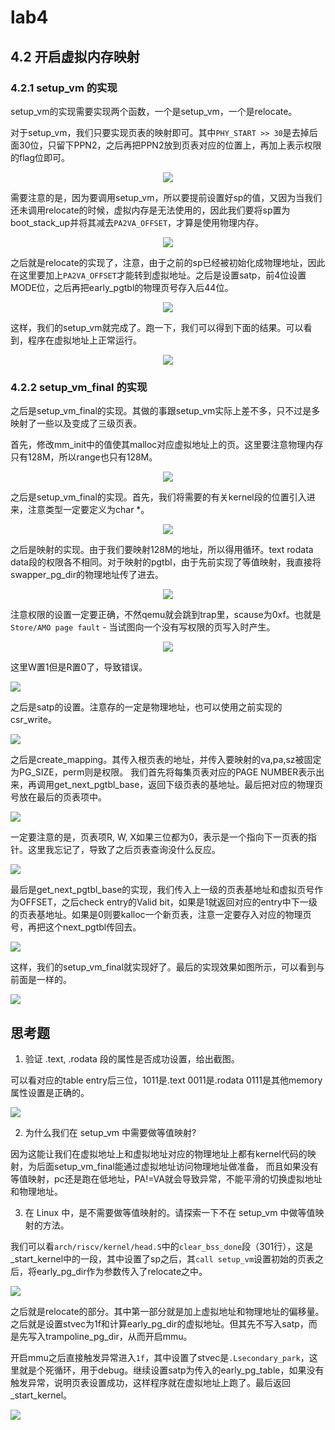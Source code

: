 # lab4

## 4.2 开启虚拟内存映射

### 4.2.1 setup_vm 的实现

setup_vm的实现需要实现两个函数，一个是setup_vm，一个是relocate。

对于setup_vm，我们只要实现页表的映射即可。其中`PHY_START >> 30`是去掉后面30位，只留下PPN2，之后再把PPN2放到页表对应的位置上，再加上表示权限的flag位即可。

<p align='center'>
    <img src='os_lab4/1.png' /><br>
</p>

需要注意的是，因为要调用setup_vm，所以要提前设置好sp的值，又因为当我们还未调用relocate的时候，虚拟内存是无法使用的，因此我们要将sp置为boot_stack_up并将其减去`PA2VA_OFFSET`，才算是使用物理内存。

<p align='center'>
    <img src='os_lab4/10.png' /><br>
</p>

之后就是relocate的实现了，注意，由于之前的sp已经被初始化成物理地址，因此在这里要加上`PA2VA_OFFSET`才能转到虚拟地址。之后是设置satp，前4位设置MODE位，之后再把early_pgtbl的物理页号存入后44位。

<p align='center'>
    <img src='os_lab4/2.png' /><br>
</p>

这样，我们的setup_vm就完成了。跑一下，我们可以得到下面的结果。可以看到，程序在虚拟地址上正常运行。

<p align='center'>
    <img src='os_lab4/4.png' /><br>
</p>

### 4.2.2 setup_vm_final 的实现

之后是setup_vm_final的实现。其做的事跟setup_vm实际上差不多，只不过是多映射了一些以及变成了三级页表。

首先，修改mm_init中的值使其malloc对应虚拟地址上的页。这里要注意物理内存只有128M，所以range也只有128M。

<p align='center'>
    <img src='os_lab4/3.png' /><br>
</p>

之后是setup_vm_final的实现。首先，我们将需要的有关kernel段的位置引入进来，注意类型一定要定义为char *。

<p align='center'>
    <img src='os_lab4/11.png' /><br>
</p>

之后是映射的实现。由于我们要映射128M的地址，所以得用循环。text rodata data段的权限各不相同。对于映射的pgtbl，由于先前实现了等值映射，我直接将swapper_pg_dir的物理地址传了进去。

<p align='center'>
    <img src='os_lab4/12.png' /><br>
</p>

注意权限的设置一定要正确，不然qemu就会跳到trap里，scause为0xf。也就是`Store/AMO page fault` - 当试图向一个没有写权限的页写入时产生。

<p align='center'>
    <img src='os_lab4/8.png' /><br>
</p>

这里W置1但是R置0了，导致错误。

<p>
    <img src='os_lab4/5.png' /><br>
</p>

之后是satp的设置。注意存的一定是物理地址，也可以使用之前实现的csr_write。

<p>
    <img src='os_lab4/13.png' /><br>
</p>

之后是create_mapping。其传入根页表的地址，并传入要映射的va,pa,sz被固定为PG_SIZE，perm则是权限。 我们首先将每集页表对应的PAGE NUMBER表示出来，再调用get_next_pgtbl_base，返回下级页表的基地址。最后把对应的物理页号放在最后的页表项中。
<p>
    <img src='os_lab4/14.png' /><br>
</p>

一定要注意的是，页表项R, W, X如果三位都为0，表示是一个指向下一页表的指针。这里我忘记了，导致了之后页表查询没什么反应。

<p>
    <img src='os_lab4/6.png' /><br>
</p>

最后是get_next_pgtbl_base的实现，我们传入上一级的页表基地址和虚拟页号作为OFFSET，之后check entry的Valid bit，如果是1就返回对应的entry中下一级的页表基地址。如果是0则要kalloc一个新页表，注意一定要存入对应的物理页号，再把这个next_pgtbl传回去。

<p>
    <img src='os_lab4/15.png' /><br>
</p>

这样，我们的setup_vm_final就实现好了。最后的实现效果如图所示，可以看到与前面是一样的。

<p>
    <img src='os_lab4/16.png' /><br>
</p>

## 思考题

1. 验证 .text, .rodata 段的属性是否成功设置，给出截图。

可以看对应的table entry后三位，1011是.text 0011是.rodata 0111是其他memory 属性设置是正确的。

<p>
    <img src='os_lab4/17.png' /><br>
</p>

2. 为什么我们在 setup_vm 中需要做等值映射?

因为这能让我们在虚拟地址上和虚拟地址对应的物理地址上都有kernel代码的映射，为后面setup_vm_final能通过虚拟地址访问物理地址做准备，
而且如果没有等值映射，pc还是跑在低地址，PA!=VA就会导致异常，不能平滑的切换虚拟地址和物理地址。

3. 在 Linux 中，是不需要做等值映射的。请探索一下不在 setup_vm 中做等值映射的方法。

我们可以看`arch/riscv/kernel/head.S`中的`clear_bss_done`段（301行），这是_start_kernel中的一段，其中设置了sp之后，其`call setup_vm`设置初始的页表之后，将early_pg_dir作为参数传入了relocate之中。

<p>
    <img src='os_lab4/18.png' /><br>
</p>

之后就是relocate的部分。其中第一部分就是加上虚拟地址和物理地址的偏移量。之后就是设置stvec为1f和计算early_pg_dir的虚拟地址。但其先不写入satp，而是先写入trampoline_pg_dir，从而开启mmu。

开启mmu之后直接触发异常进入`1f`，其中设置了stvec是`.Lsecondary_park`，这里就是个死循环，用于debug。继续设置satp为传入的early_pg_table，如果没有触发异常，说明页表设置成功，这样程序就在虚拟地址上跑了。最后返回_start_kernel。

<p>
    <img src='os_lab4/19.png' /><br>
</p>
